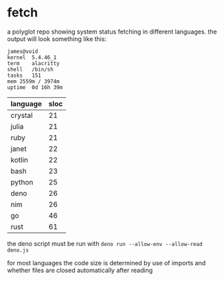 # fetch
a polyglot repo showing system status fetching in different languages. the output will look something like this:

```
james@void
kernel	5.4.46_1
term	alacritty
shell	/bin/sh
tasks	151
mem	2559m / 3974m
uptime	0d 16h 39m
```

| language | sloc |
| - | - |
| crystal | 21 |
| julia | 21 |
| ruby | 21 |
| janet | 22 |
| kotlin | 22 |
| bash | 23 |
| python | 25 |
| deno | 26 |
| nim | 26 |
| go | 46 |
| rust | 61 |

the deno script must be run with `deno run --allow-env --allow-read deno.js`

for most languages the code size is determined by use of imports and whether files are closed automatically after reading
